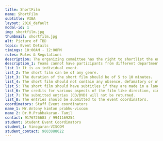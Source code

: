 ```yaml
---
title: ShortFilm
name: ShortFilm
subtitle: VIBA
layout: 2016_default
modal-id: 1
img: shortfilm.jpg
thumbnail: shortfilm.jpg
alt: Picture of TBD
topic: Event Details
timings: 10:00AM - 12:00PM
rules: Rules & Regulations
description: The organizing committee has the right to shortlist the entries, if the entries are too many.
description_1: Teams cannot have participants from different departments.
list_1: It is an individual event.
list_2: The short film can be of any genre.
list_3: The duration of the short film should be of 5 to 10 minutes.
list_4: The short film should not contain any obsence, defamatory or other objectionable content. 
list_5: The short film should have subtitles if they are made in a language other than Tamil and English. 
list_6: The credits for various aspects of the film like direction, cinematography, sound, editing etc., ( at least the four categories) should be included in the film text as well as on the wrapper of the CD/DVD along with other information like the title of the short film, duration, etc..
list_7: The submitted entries (CD/DVD) will not be returned. 
list_8: The entries should be submitted to the event coordinators. 
coordinators: Staff Event coordinators
name_1: Mr.Antony kimton prabhu-viscom
name_2:	Dr.M.Prabhakaran- Tamil
contact: 9176726683 / 9941169254
student: Student Event Coordinators
student_1: Vinogaran-VISCOM
student_contact: 9003088022
---
```

